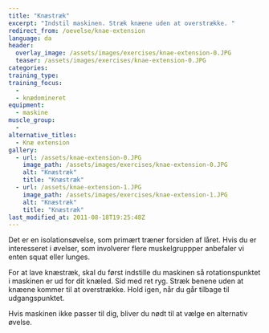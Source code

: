 ```yaml
---
title: "Knæstræk"
excerpt: "Indstil maskinen. Stræk knæene uden at overstrække. "
redirect_from: /oevelse/knae-extension
language: da
header:
  overlay_image: /assets/images/exercises/knae-extension-0.JPG
  teaser: /assets/images/exercises/knae-extension-0.JPG
categories:
training_type: 
training_focus: 
  - 
  - knædomineret
equipment:
  - maskine
muscle_group:
  - 
alternative_titles:
  - Knæ extension
gallery:
  - url: /assets/knae-extension-0.JPG
    image_path: /assets/images/exercises/knae-extension-0.JPG
    alt: "Knæstræk"
    title: "Knæstræk"
  - url: /assets/knae-extension-1.JPG
    image_path: /assets/images/exercises/knae-extension-1.JPG
    alt: "Knæstræk"
    title: "Knæstræk"
last_modified_at: 2011-08-18T19:25:48Z
---
```


Det er en isolationsøvelse, som primært træner forsiden af låret. Hvis du er interesseret i øvelser, som involverer flere muskelgruppper anbefaler vi enten squat eller lunges.

For at lave knæstræk, skal du først indstille du maskinen så rotationspunktet i maskinen er ud for dit knæled. Sid med ret ryg. Stræk benene uden at knæene kommer til at overstrække. Hold igen, når du går tilbage til udgangspunktet.

Hvis maskinen ikke passer til dig, bliver du nødt til at vælge en alternativ øvelse.
